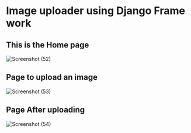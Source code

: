 # Image uploader using Django Frame work

## This is the Home page
![Screenshot (52)](https://user-images.githubusercontent.com/95559116/154962115-2daaddde-7324-4984-af28-135ced4157da.png)


## Page to upload an image
![Screenshot (53)](https://user-images.githubusercontent.com/95559116/154962307-56f4d9ea-eb74-43c8-a5b1-a45edc27eed6.png)

## Page After uploading
![Screenshot (54)](https://user-images.githubusercontent.com/95559116/154962389-70604e1e-1f5f-4b04-9819-a362f788f82d.png)

